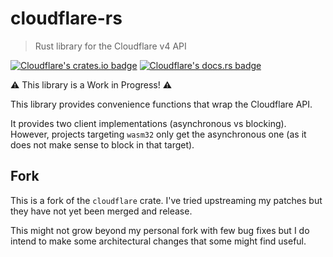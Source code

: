 # cloudflare-rs
> Rust library for the Cloudflare v4 API

[![Cloudflare's crates.io badge](https://img.shields.io/crates/v/cloudflare.svg)](https://crates.io/crates/cloudflare)
[![Cloudflare's docs.rs badge](https://docs.rs/cloudflare/badge.svg)](https://docs.rs/cloudflare)

⚠️ This library is a Work in Progress! ⚠️

This library provides convenience functions that wrap the Cloudflare API.

It provides two client implementations (asynchronous vs blocking). However, 
projects targeting `wasm32` only get the asynchronous one (as it does not make
sense to block in that target).

## Fork

This is a fork of the `cloudflare` crate.
I've tried upstreaming my patches but they have not yet been merged and release. 

This might not grow beyond my personal fork with few bug fixes but I do intend to
make some architectural changes that some might find useful.
